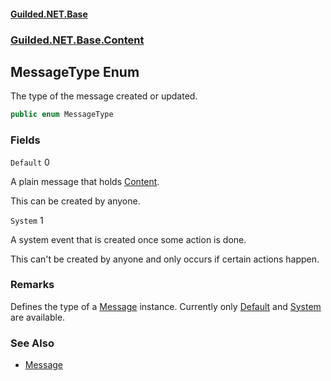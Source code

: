 
#### [Guilded.NET.Base](Guilded_NET_Base 'Guilded.NET.Base')
### [Guilded.NET.Base.Content](Guilded_NET_Base#Guilded_NET_Base_Content 'Guilded.NET.Base.Content')
## MessageType Enum

The type of the message created or updated.
```csharp
public enum MessageType
```
### Fields

<a name='Guilded_NET_Base_Content_MessageType_Default'></a>
`Default` 0

  
A plain message that holds [Content](Message_Content 'Guilded.NET.Base.Content.Message.Content').  
  
This can be created by anyone.

<a name='Guilded_NET_Base_Content_MessageType_System'></a>
`System` 1

  
A system event that is created once some action is done.  
  
This can't be created by anyone and only occurs if certain actions happen.

### Remarks
  
Defines the type of a [Message](Message 'Guilded.NET.Base.Content.Message') instance. Currently only [Default](MessageType#Guilded_NET_Base_Content_MessageType_Default 'Guilded.NET.Base.Content.MessageType.Default') and [System](MessageType#Guilded_NET_Base_Content_MessageType_System 'Guilded.NET.Base.Content.MessageType.System') are available.

### See Also
- [Message](Message 'Guilded.NET.Base.Content.Message')